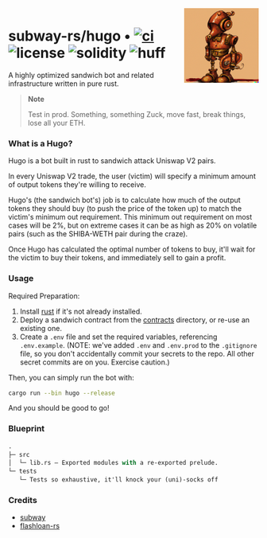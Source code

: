 <img align="right" width="150" height="150" top="100" src="./assets/hugo.png">

# subway-rs/hugo • [![ci](https://github.com/abigger87/subway-rs/actions/workflows/ci.yaml/badge.svg)](https://github.com/abigger87/subway-rs/actions/workflows/ci.yaml) ![license](https://img.shields.io/github/license/abigger87/subway-rs?label=license) ![solidity](https://img.shields.io/badge/solidity-^0.8.15-lightgrey) ![huff](https://img.shields.io/badge/huff-0.3.0-8b6c5c)


A highly optimized sandwich bot and related infrastructure written in pure rust.


> **Note**
>
> Test in prod. Something, something Zuck, move fast, break things, lose all your ETH.


### What is a Hugo?

Hugo is a bot built in rust to sandwich attack Uniswap V2 pairs.

In every Uniswap V2 trade, the user (victim) will specify a minimum amount of output tokens they're willing to receive.

Hugo's (the sandwich bot's) job is to calculate how much of the output tokens they should buy (to push the price of the token up) to match the victim's minimum out requirement. This minimum out requirement on most cases will be 2%, but on extreme cases it can be as high as 20% on volatile pairs (such as the SHIBA-WETH pair during the craze).

Once Hugo has calculated the optimal number of tokens to buy, it'll wait for the victim to buy their tokens, and immediately sell to gain a profit.


### Usage

Required Preparation:

1. Install [rust](https://www.rust-lang.org/tools/install) if it's not already installed.
2. Deploy a sandwich contract from the [contracts](../contracts/) directory, or re-use an existing one.
3. Create a `.env` file and set the required variables, referencing `.env.example`. (NOTE: we've added `.env` and `.env.prod` to the `.gitignore` file, so you don't accidentally commit your secrets to the repo. All other secret commits are on you. Exercise caution.)

Then, you can simply run the bot with:

```bash
cargo run --bin hugo --release
```

And you should be good to go!


### Blueprint

```ml
.
├─ src
│  └─ lib.rs — Exported modules with a re-exported prelude.
└─ tests
   └─ Tests so exhaustive, it'll knock your (uni)-socks off
```


### Credits

- [subway](https://github.com/libevm/subway)
- [flashloan-rs](https://github.com/whitenois3/flashloan-rs)
